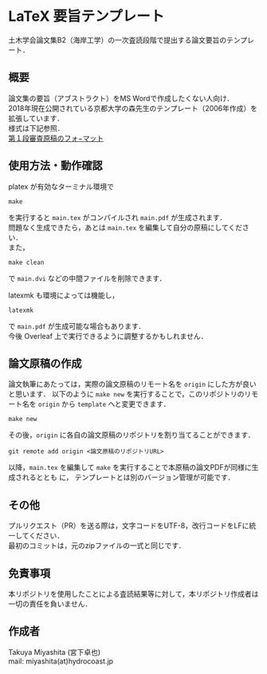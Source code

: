 # LaTeX 要旨テンプレート
土木学会論文集B2（海岸工学）の一次査読段階で提出する論文要旨のテンプレート．  

## 概要
論文集の要旨（アブストラクト）をMS Wordで作成したくない人向け．  
2018年現在公開されている京都大学の森先生のテンプレート（2006年作成）を拡張しています．  
様式は下記参照．  
[第１段審査原稿のフォ−マット](http://www.coastal.jp/jcce/?%E7%AC%AC%EF%BC%91%E6%AE%B5%E5%AF%A9%E6%9F%BB%E5%8E%9F%E7%A8%BF%E3%81%AE%E3%83%95%E3%82%A9%E2%88%92%E3%83%9E%E3%83%83%E3%83%88)  

## 使用方法・動作確認
platex が有効なターミナル環境で
```shell
make
```
を実行すると `main.tex` がコンパイルされ `main.pdf` が生成されます．  
問題なく生成できたら，あとは `main.tex` を編集して自分の原稿にしてください．  
また，
```shell
make clean
```
で `main.dvi` などの中間ファイルを削除できます．  

latexmk も環境によっては機能し，
```shell
latexmk
```
で `main.pdf` が生成可能な場合もあります．   
今後 Overleaf 上で実行できるように調整するかもしれません．  


## 論文原稿の作成
論文執筆にあたっては，実際の論文原稿のリモート名を `origin` にした方が良いと思います．
以下のように `make new` を実行することで，このリポジトリのリモート名を `origin` から `template` へと変更できます．
```shell
make new
```
その後，`origin` に各自の論文原稿のリポジトリを割り当てることができます．
```shell
git remote add origin <論文原稿のリポジトリURL>
```
以降，`main.tex` を編集して `make` を実行することで本原稿の論文PDFが同様に生成されるととも
に，
テンプレートとは別のバージョン管理が可能です．


## その他
プルリクエスト（PR）を送る際は，文字コードをUTF-8，改行コードをLFに統一してください．  
最初のコミットは，元のzipファイルの一式と同じです．  

## 免責事項
本リポジトリを使用したことによる査読結果等に対して，本リポジトリ作成者は一切の責任を負いません．  

## 作成者
Takuya Miyashita (宮下卓也)  
mail: miyashita(at)hydrocoast.jp
